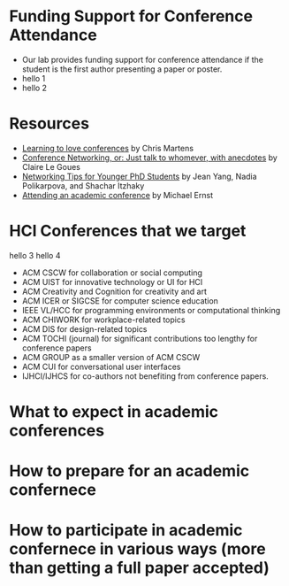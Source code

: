 # Funding Support for Conference Attendance

- Our lab provides funding support for conference attendance if the student is the first author presenting a paper or poster.
- hello 1
- hello 2

# Resources

- [Learning to love conferences](http://lambdamaphone.blogspot.com/2016/05/learning-to-love-conferences.html) by Chris Martens
- [Conference Networking, or: Just talk to whomever, with anecdotes](https://clairelegoues.com/2017/05/14/conference-networking-or-just-talk-to-whomever-with-anecdotes/) by Claire Le Goues
- [Networking Tips for Younger PhD Students](http://jxyzabc.blogspot.com/2016/05/networking-tips-for-younger-phd-students.html) by Jean Yang, Nadia Polikarpova, and Shachar Itzhaky
- [Attending an academic conference](https://homes.cs.washington.edu/~mernst/advice/conference-attendance.html) by Michael Ernst

# HCI Conferences that we target

hello 3 hello 4

- ACM CSCW for collaboration or social computing
- ACM UIST for innovative technology or UI for HCI
- ACM Creativity and Cognition for creativity and art
- ACM ICER or SIGCSE for computer science education
- IEEE VL/HCC for programming environments or computational thinking
- ACM CHIWORK for workplace-related topics
- ACM DIS for design-related topics
- ACM TOCHI (journal) for significant contributions too lengthy for conference papers
- ACM GROUP as a smaller version of ACM CSCW
- ACM CUI for conversational user interfaces
- IJHCI/IJHCS for co-authors not benefiting from conference papers.

# What to expect in academic conferences

# How to prepare for an academic confernece

# How to participate in academic confernece in various ways (more than getting a full paper accepted)